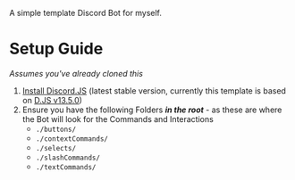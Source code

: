A simple template Discord Bot for myself.

# Setup Guide
*Assumes you've already cloned this*

1. [Install Discord.JS](https://discord.js.org/#/docs/main/stable/general/welcome) (latest stable version, currently this template is based on [D.JS v13.5.0](https://discord.js.org/#/docs/main/13.5.0/general/welcome))
2. Ensure you have the following Folders ***in the root*** - as these are where the Bot will look for the Commands and Interactions
    - `./buttons/`
    - `./contextCommands/`
    - `./selects/`
    - `./slashCommands/`
    - `./textCommands/`
